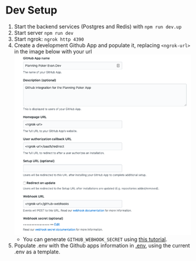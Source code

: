 # Dev Setup

1. Start the backend services (Postgres and Redis) with `npm run dev.up`
2. Start server `npm run dev`
3. Start ngrok: `ngrok http 4390`
4. Create a development Github App and populate it, replacing `<ngrok-url>` in the image below with your url
   ![github app example](./docs/imgs/gh-dev-app.png)
      - You can generate `GITHUB_WEBHOOK_SECRET` using [this tutorial](https://developer.github.com/webhooks/securing/).
5. Populate .env with the Github apps information in [.env](./.env), using the current .env as a template.
